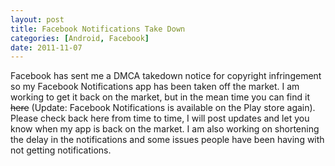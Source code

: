 ```yaml
---
layout: post
title: Facebook Notifications Take Down
categories: [Android, Facebook]
date: 2011-11-07
---
```

Facebook has sent me a DMCA takedown notice for copyright infringement so my Facebook Notifications
app has been taken off the market. I am working to get it back on the market, but in the mean time you can
find it <del>here</del> (Update: Facebook Notifications is available on the Play store again). 
Please check back here from time to time, I will post updates and let you know when my app is back on the market. 
I am also working on shortening the delay in the notifications and some issues people have been having with not getting notifications.

